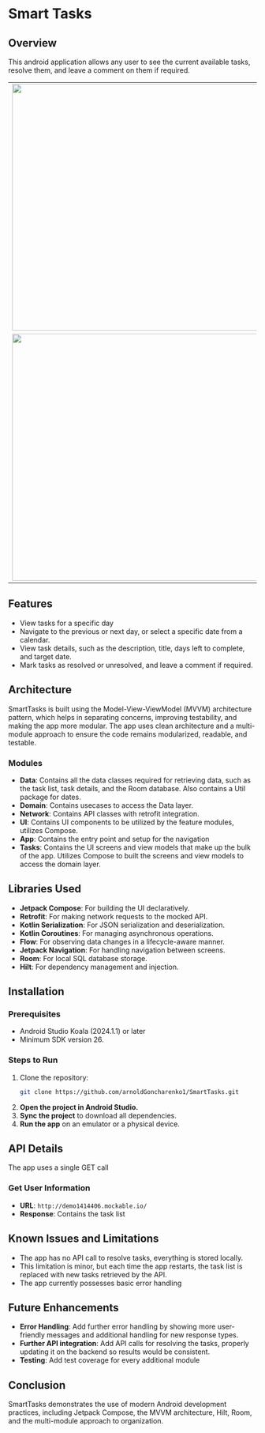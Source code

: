 # Smart Tasks

## Overview

This android application allows any user to see the current available tasks, resolve them, and leave a comment on them if required.

<table>
  <tr>
    <td><img src="https://github.com/user-attachments/assets/8f790e04-0a62-4005-b130-e1e3d7615020" width="500"/></td>
    <td><img src="https://github.com/user-attachments/assets/072057f8-7b57-4dd1-8e28-af002b81fdb5" width="500"/></td>
  </tr>
  <tr>
    <td><img src="https://github.com/user-attachments/assets/88c961f7-0903-4f74-9f38-4ec6ea504643" width="500"/></td>
    <td><img src="https://github.com/user-attachments/assets/e5889587-b9a3-4150-8cc6-9dd9398ecf6c" width="500"/></td>
  </tr>
</table>

## Features

- View tasks for a specific day
- Navigate to the previous or next day, or select a specific date from a calendar.
- View task details, such as the description, title, days left to complete, and target date. 
- Mark tasks as resolved or unresolved, and leave a comment if required.

## Architecture

SmartTasks is built using the Model-View-ViewModel (MVVM) architecture pattern, which helps in separating concerns, improving testability, and making the app more modular. The app uses clean architecture and a multi-module approach to ensure the code remains modularized, readable, and testable.

### Modules

- **Data**: Contains all the data classes required for retrieving data, such as the task list, task details, and the Room database. Also contains a Util package for dates.
- **Domain**: Contains usecases to access the Data layer.
- **Network**: Contains API classes with retrofit integration.
- **UI**: Contains UI components to be utilized by the feature modules, utilizes Compose. 
- **App**: Contains the entry point and setup for the navigation
- **Tasks**: Contains the UI screens and view models that make up the bulk of the app. Utilizes Compose to built the screens and view models to access the domain layer.

## Libraries Used

- **Jetpack Compose**: For building the UI declaratively.
- **Retrofit**: For making network requests to the mocked API.
- **Kotlin Serialization**: For JSON serialization and deserialization.
- **Kotlin Coroutines**: For managing asynchronous operations.
- **Flow**: For observing data changes in a lifecycle-aware manner.
- **Jetpack Navigation**: For handling navigation between screens.
- **Room**: For local SQL database storage.
- **Hilt**: For dependency management and injection. 

## Installation

### Prerequisites

- Android Studio Koala (2024.1.1) or later 
- Minimum SDK version 26.

### Steps to Run

1. Clone the repository:
   ```bash
   git clone https://github.com/arnoldGoncharenko1/SmartTasks.git
2. **Open the project in Android Studio.**
3. **Sync the project** to download all dependencies.
4. **Run the app** on an emulator or a physical device.

## API Details

The app uses a single GET call

### Get User Information

- **URL**: `http://demo1414406.mockable.io/`
- **Response**: Contains the task list

## Known Issues and Limitations

- The app has no API call to resolve tasks, everything is stored locally. 
- This limitation is minor, but each time the app restarts, the task list is replaced with new tasks retrieved by the API.
- The app currently possesses basic error handling

## Future Enhancements

- **Error Handling**: Add further error handling by showing more user-friendly messages and additional handling for new response types. 
- **Further API integration**: Add API calls for resolving the tasks, properly updating it on the backend so results would be consistent. 
- **Testing**: Add test coverage for every additional module

## Conclusion

SmartTasks demonstrates the use of modern Android development practices, including Jetpack Compose, the MVVM architecture, Hilt, Room, and the multi-module approach to organization.
